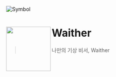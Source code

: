 
![Symbol](https://github.com/WaitherTeam/Waither-BE/assets/98632435/712d1015-9f85-425d-b412-815b4e0f5aa0)

# Waither<img src="https://github.com/WaitherTeam/Waither-BE/assets/98632435/0df2a67b-7ebf-460b-9d54-574b5650d734" align=left width=120>

> 나만의 기상 비서, Waither


